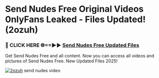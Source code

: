 # Send Nudes Free Original Videos 0nlyFans Leaked - Files Updated! (2ozuh)

<h3>🔴 CLICK HERE 🌐==►► <a href="https://tinyurl.com/5h6xmrr3" rel="nofollow">Send Nudes Free Updated Files</a></h3>

Get Send Nudes Free and all content. Now you can access all videos and pictures of Send Nudes Free. New Updated Files 2025!

[![2ozuh](https://i.imgur.com/KVD873Z.gif)](https://tinyurl.com/5h6xmrr3)
send nudes video
